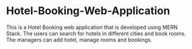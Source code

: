 # Hotel-Booking-Web-Application
This is a Hotel Booking web application that is developed using MERN Stack. The users can search for hotels in different cities and book rooms. The managers can add hotel, manage rooms and bookings.

